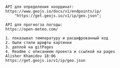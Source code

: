     API для определения координат:
    https://www.geojs.io/docs/v1/endpoints/ip/
        "https://get.geojs.io/v1/ip/geo.json";
    
    API для прогногза погоды:
    https://open-meteo.com/
    
    1. показывал температуру и расшифрованный код
    2. были стили шрифты картинки 
    3. деплой на gitPages
    4. Readme c описанием проекта и ссылкой на pages
    Alisher Khamidov 18:06
    https://get.geojs.io/v1/ip/geo.json

